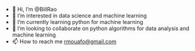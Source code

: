 - 👋 Hi, I’m @BillRao
- 👀 I’m interested in data science and machine learning
- 🌱 I’m currently learning python for machine learning
- 💞️ I’m looking to collaborate on python algorithms for data analysis and machine learning
- 📫 How to reach me rmouafo@gmail.com

<!---
BillRao/BillRao is a ✨ special ✨ repository because its `README.md` (this file) appears on your GitHub profile.
You can click the Preview link to take a look at your changes.
--->

